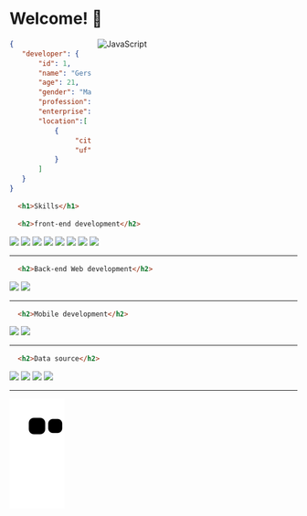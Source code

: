 # Welcome! 👋
<div>

<img src="https://media.tenor.com/rCaIUO0MP-EAAAAC/mario-pixel-art.gif" 
padding="10px" style="vertical-align:middle;margin-left:10px" width="350px" align="right" alt="JavaScript">

~~~json
{
   "developer": {
       "id": 1,
       "name": "Gerson Rangel Garcia",
       "age": 21,
       "gender": "Masculino",
       "profession": "full-stack developer",
       "enterprise": "Viceri-Seidor",
       "location":[
           {
                "city": "Praia Grande",
                "uf": "SP"
           }
       ] 
   }
}
~~~
</div>

~~~html
  <h1>Skills</h1>
~~~

~~~html
  <h2>front-end development</h2>
~~~
<div> 
  <img src="https://img.shields.io/badge/HTML5-E34F26?style=for-the-badge&logo=html5&logoColor=white">
  <img src="https://img.shields.io/badge/CSS3-1572B6?style=for-the-badge&logo=css3&logoColor=white">
  <img src="https://img.shields.io/badge/JavaScript-323330?style=for-the-badge&logo=javascript&logoColor=F7DF1E">
  <img src="https://img.shields.io/badge/Bootstrap-563D7C?style=for-the-badge&logo=bootstrap&logoColor=white">
  <img src="https://img.shields.io/badge/Angular-DD0031?style=for-the-badge&logo=angular&logoColor=white">
  <img src="https://img.shields.io/badge/TypeScript-007ACC?style=for-the-badge&logo=typescript&logoColor=white">
  <img src="https://img.shields.io/badge/PHP-777BB4?style=for-the-badge&logo=php&logoColor=white">
  <img src="https://img.shields.io/badge/Laravel-FF2D20?style=for-the-badge&logo=laravel&logoColor=white">
</div>
<hr>

~~~html
  <h2>Back-end Web development</h2>
~~~
<div>
    <img src="https://img.shields.io/badge/.NET-5C2D91?style=for-the-badge&logo=.net&logoColor=white">
    <img src="https://img.shields.io/badge/Java-ED8B00?style=for-the-badge&logo=java&logoColor=whitewhite">
</div>
<hr>

~~~html
  <h2>Mobile development</h2>
~~~
<div> 
  <img src="https://img.shields.io/badge/Flutter-02569B?style=for-the-badge&logo=flutter&logoColor=white">
  <img src="https://img.shields.io/badge/Dart-0175C2?style=for-the-badge&logo=dart&logoColor=white">
</div>
<hr>

~~~html
  <h2>Data source</h2>
~~~
<div> 
  <img src="https://img.shields.io/badge/Oracle-F80000?style=for-the-badge&logo=Oracle&logoColor=white">
  <img src="https://img.shields.io/badge/Microsoft_SQL_Server-CC2927?style=for-the-badge&logo=microsoft-sql-server&logoColor=white">
  <img src="https://img.shields.io/badge/SQLite-07405E?style=for-the-badge&logo=sqlite&logoColor=white">
  <img src="https://img.shields.io/badge/MySQL-00000F?style=for-the-badge&logo=mysql&logoColor=white">
</div>
<hr>

<div>

  ![Snake animation](https://github.com/Gerson172/Gerson172/blob/output/github-contribution-grid-snake.svg)
</div>
